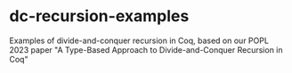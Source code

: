 # dc-recursion-examples
Examples of divide-and-conquer recursion in Coq, based on our POPL 2023 paper "A Type-Based Approach to Divide-and-Conquer Recursion in Coq"

